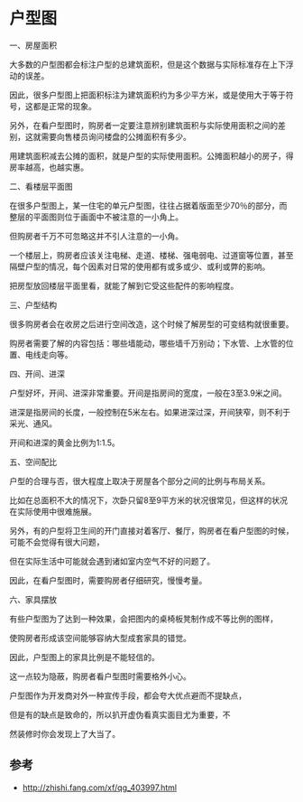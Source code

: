 # 户型图


一、房屋面积

大多数的户型图都会标注户型的总建筑面积，但是这个数据与实际标准存在上下浮动的误差。

因此，很多户型图上把面积标注为建筑面积约为多少平方米，或是使用大于等于符号，这都是正常的现象。

另外，在看户型图时，购房者一定要注意辨别建筑面积与实际使用面积之间的差别，这就需要向售楼员询问楼盘的公摊面积有多少。

用建筑面积减去公摊的面积，就是户型的实际使用面积。公摊面积越小的房子，得房率越高，也越实惠。

二、看楼层平面图

在很多户型图上，某一住宅的单元户型图，往往占据着版面至少70％的部分，而整层的平面图则位于画面中不被注意的一小角上。

但购房者千万不可忽略这并不引人注意的一小角。

一个楼层上，购房者应该关注电梯、走道、楼梯、强电弱电、过道窗等位置，甚至隔壁户型的情况，每个因素对日常的使用都有或多或少、或利或弊的影响。

把房型放回楼层平面里看，就能了解到它受这些配件的影响程度。

三、户型结构

很多购房者会在收房之后进行空间改造，这个时候了解房型的可变结构就很重要。

购房者需要了解的内容包括：哪些墙能动，哪些墙千万别动；下水管、上水管的位置、电线走向等。

四、开间、进深

户型好坏，开间、进深非常重要。开间是指房间的宽度，一般在3至3.9米之间。

进深是指房间的长度，一般控制在5米左右。如果进深过深，开间狭窄，则不利于采光、通风。

开间和进深的黄金比例为1:1.5。

五、空间配比

户型的合理与否，很大程度上取决于房屋各个部分之间的比例与布局关系。

比如在总面积不大的情况下，次卧只留8至9平方米的状况很常见，但这样的状况在实际使用中很难施展。

另外，有的户型将卫生间的开门直接对着客厅、餐厅，购房者在看户型图的时候，可能不会觉得有很大问题，

但在实际生活中可能就会遇到诸如室内空气不好的问题了。

因此，在看户型图时，需要购房者仔细研究，慢慢考量。

六、家具摆放

有些户型图为了达到一种效果，会把图内的桌椅板凳制作成不等比例的图样，

使购房者形成该空间能够容纳大型成套家具的错觉。

因此，户型图上的家具比例是不能轻信的。

这一点较为隐蔽，购房者看户型图时需要格外小心。

户型图作为开发商对外一种宣传手段，都会夸大优点避而不提缺点，

但是有的缺点是致命的，所以扒开虚伪看真实面目尤为重要，不

然装修时你会发现上了大当了。


## 参考
- http://zhishi.fang.com/xf/qg_403997.html
